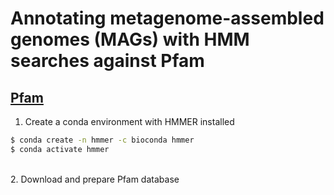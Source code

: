 # Annotating metagenome-assembled genomes (MAGs) with HMM searches against Pfam

## [Pfam](https://academic.oup.com/nar/article/26/1/320/2379329)

1. Create a conda environment with HMMER installed

```bash
$ conda create -n hmmer -c bioconda hmmer
$ conda activate hmmer
```

\
2. Download and prepare Pfam database 

```bash
